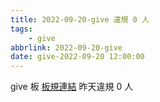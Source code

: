 ```yaml
---
title: 2022-09-20-give 違規 0 人
tags:
    - give
abbrlink: 2022-09-20-give
date: give-2022-09-20 12:00:00
---
```

give 板 [板規連結](https://www.ptt.cc/bbs/give/M.1612495900.A.C32.html)
昨天違規 0 人
